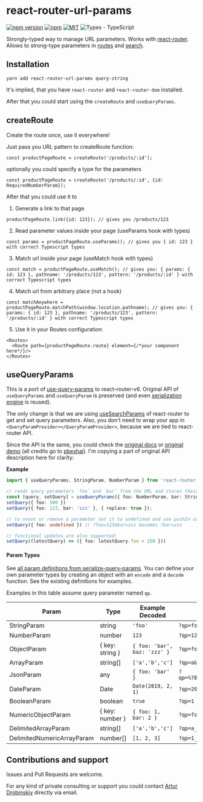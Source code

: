 # react-router-url-params
[![npm version](https://badge.fury.io/js/react-router-url-params.svg)](https://www.npmjs.org/package/react-router-url-params)
[![npm](https://img.shields.io/npm/dt/react-router-url-params.svg)](https://www.npmjs.org/package/react-router-url-params)
[![MIT](https://img.shields.io/dub/l/vibe-d.svg)](https://opensource.org/licenses/MIT)
![Types - TypeScript](https://img.shields.io/npm/types/typescript?style=flat)

Strongly-typed way to manage URL parameters. Works with [react-router](https://reactrouter.com/docs/en/v6/getting-started/overview).
Allows to strong-type parameters in [routes](#createroute) and [search](#usequeryparams).


## Installation
```
yarn add react-router-url-params query-string
```
It's implied, that you have `react-router` and `react-router-dom` installed.

After that you could start using the `createRoute` and `useQueryParams`.

## createRoute
Create the route once, use it everywhere!

Just pass you URL pattern to createRoute function:
```tsx
const productPageRoute = createRoute('/products/:id');
```
optionally you could specify a type for the parameters
```tsx
const productPageRoute = createRoute('/products/:id', {id: RequiredNumberParam});
```
After that you could use it to

1. Generate a link to that page
```tsx
productPageRoute.link({id: 123}); // gives you /products/123
```
2. Read parameter values inside your page (useParams hook with types)
```tsx
const params = productPageRoute.useParams(); // gives you { id: 123 } with correct Typescript types
```

3. Match url inside your page (useMatch hook with types)
```tsx
const match = productPageRoute.useMatch(); // gives you: { params: { id: 123 }, pathname: '/products/123', pattern: '/products/:id' } with correct Typescript types 
```
4. Match url from arbitrary place (not a hook)
```tsx
const matchAnywhere = productPageRoute.matchPath(window.location.pathname); // gives you: { params: { id: 123 }, pathname: '/products/123', pattern: '/products/:id' } with correct Typescript types
```
5. Use it in your Routes configuration:
```tsx
<Routes>
  <Route path={productPageRoute.route} element={/*your component here*/}/>
</Routes>
```


## useQueryParams
This is a port of [use-query-params](https://github.com/pbeshai/use-query-params) to react-router-v6.
Original API of `useQueryParams` and `useQueryParam` is preserved (and even [serialization engine](https://github.com/pbeshai/use-query-params/tree/master/packages/serialize-query-params) is reused).

The only change is that we are using [useSearchParams](https://reactrouter.com/docs/en/v6/hooks/use-search-params) of react-router to get and set query parameters.
Also, you don't need to wrap your app in `<QueryParamProvider></QueryParamProvider>`, because we are tied to react-router API.

Since the API is the same, you could check the [original docs](https://github.com/pbeshai/use-query-params/tree/master/packages/use-query-params) or [original demo](https://pbeshai.github.io/use-query-params/) (all credits go to [pbeshai](https://github.com/pbeshai/)). 
I'm copying a part of original API description here for clarity:

**Example**

```ts
import { useQueryParams, StringParam, NumberParam } from 'react-router-url-params';

// reads query parameters `foo` and `bar` from the URL and stores their decoded values
const [query, setQuery] = useQueryParams({ foo: NumberParam, bar: StringParam });
setQuery({ foo: 500 })
setQuery({ foo: 123, bar: 'zzz' }, { replace: true });

// to unset or remove a parameter set it to undefined and use pushIn or replaceIn update types
setQuery({ foo: undefined }) // ?foo=123&bar=zzz becomes ?bar=zzz

// functional updates are also supported:
setQuery((latestQuery) => ({ foo: latestQuery.foo + 150 }))
```


#### Param Types
See [all param definitions from serialize-query-params](https://github.com/pbeshai/use-query-params/tree/master/packages/serialize-query-params#readme). You can define your own parameter types by creating an object with an `encode` and a `decode` function. See the existing definitions for examples.

Examples in this table assume query parameter named `qp`.

| Param | Type | Example Decoded | Example Encoded |
| --- | --- | --- | --- |
| StringParam | string | `'foo'` | `?qp=foo` |
| NumberParam | number | `123` | `?qp=123` |
| ObjectParam | { key: string } | `{ foo: 'bar', baz: 'zzz' }` | `?qp=foo-bar_baz-zzz` |
| ArrayParam | string[] | `['a','b','c']` | `?qp=a&qp=b&qp=c` |
| JsonParam | any | `{ foo: 'bar' }` | `?qp=%7B%22foo%22%3A%22bar%22%7D` |
| DateParam | Date | `Date(2019, 2, 1)` | `?qp=2019-03-01` |
| BooleanParam | boolean | `true` | `?qp=1` |
| NumericObjectParam | { key: number } | `{ foo: 1, bar: 2 }` | `?qp=foo-1_bar-2` |
| DelimitedArrayParam | string[] | `['a','b','c']` | `?qp=a_b_c` |
| DelimitedNumericArrayParam | number[] | `[1, 2, 3]` | `?qp=1_2_3` |



## Contributions and support
Issues and Pull Requests are welcome.

For any kind of private consulting or support you could contact [Artur Drobinskiy](https://github.com/Shaddix) directly via email.
